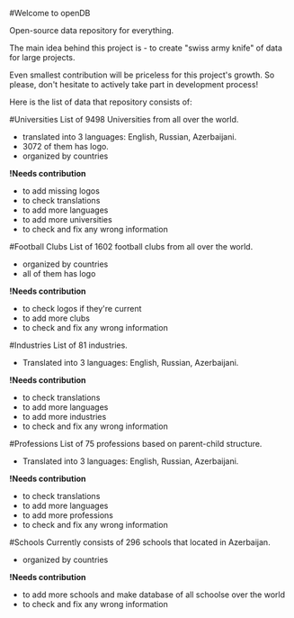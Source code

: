#Welcome to openDB

Open-source data repository for everything.

The main idea behind this project is - to create "swiss army knife" of data for large projects. 

Even smallest contribution will be priceless for this project's growth. So please, don't hesitate to actively take part in development process!

Here is the list of data that repository consists of:

#Universities
List of 9498 Universities from all over the world. 
  - translated into 3 languages: English, Russian, Azerbaijani. 
  - 3072 of them has logo. 
  - organized by countries
  
**!Needs contribution** 
- to add missing logos
- to check translations
- to add more languages
- to add more universities
- to check and fix any wrong information
 
#Football Clubs
List of 1602 football clubs from all over the world. 
 - organized by countries
 - all of them has logo
 
**!Needs contribution** 
- to check logos if they're current
- to add more clubs
- to check and fix any wrong information

#Industries
List of 81 industries.
  - Translated into 3 languages: English, Russian, Azerbaijani. 
  
**!Needs contribution** 
- to check translations
- to add more languages
- to add more industries
- to check and fix any wrong information

#Professions
List of 75 professions based on parent-child structure.
  - Translated into 3 languages: English, Russian, Azerbaijani. 
  
**!Needs contribution** 
- to check translations
- to add more languages
- to add more professions
- to check and fix any wrong information

#Schools
Currently consists of 296 schools that located in Azerbaijan. 
- organized by countries

**!Needs contribution** 
- to add more schools and make database of all schoolse over the world
- to check and fix any wrong information

